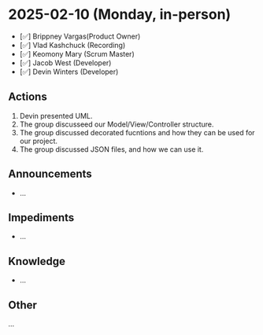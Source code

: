 # 2025-02-10 (Monday, in-person)

- [✅] Brippney Vargas(Product Owner)
- [✅] Vlad Kashchuck (Recording)
- [✅] Keomony Mary (Scrum Master)
- [✅] Jacob West (Developer)
- [✅] Devin Winters (Developer)

## Actions

1. Devin presented UML.
2. The group discusseed our Model/View/Controller structure.
3. The group discussed decorated fucntions and how they can be used for our project.
4. The group discussed JSON files, and how we can use it.

## Announcements

- …

## Impediments

- …

## Knowledge

- …

## Other

…
